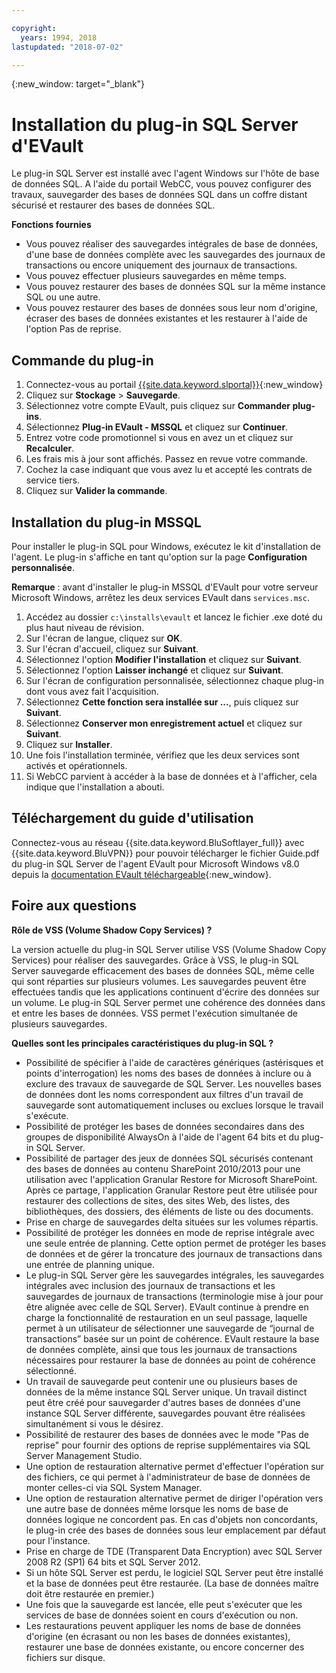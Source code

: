 ```yaml
---

copyright:
  years: 1994, 2018
lastupdated: "2018-07-02"

---
```

{:new_window: target="_blank"}

# Installation du plug-in SQL Server d'EVault

Le plug-in SQL Server est installé avec l'agent Windows sur l'hôte de base de données SQL. A l'aide du portail WebCC, vous pouvez configurer des travaux, sauvegarder des bases de données SQL dans un coffre distant sécurisé et restaurer des bases de données SQL. 

**Fonctions fournies**

- Vous pouvez réaliser des sauvegardes intégrales de base de données, d'une base de données complète avec les sauvegardes des journaux de transactions ou encore uniquement des journaux de transactions.
- Vous pouvez effectuer plusieurs sauvegardes en même temps. 
- Vous pouvez restaurer des bases de données SQL sur la même instance SQL ou une autre.
- Vous pouvez restaurer des bases de données sous leur nom d'origine, écraser des bases de données existantes et les restaurer à l'aide de l'option Pas de reprise.

## Commande du plug-in

1. Connectez-vous au portail [{{site.data.keyword.slportal}}](https://control.softlayer.com/){:new_window}
2. Cliquez sur **Stockage** > **Sauvegarde**.
3. Sélectionnez votre compte EVault, puis cliquez sur **Commander plug-ins**.
4. Sélectionnez **Plug-in EVault - MSSQL** et cliquez sur **Continuer**.
5. Entrez votre code promotionnel si vous en avez un et cliquez sur **Recalculer**.
6. Les frais mis à jour sont affichés. Passez en revue votre commande.
7. Cochez la case indiquant que vous avez lu et accepté les contrats de service tiers. 
8. Cliquez sur **Valider la commande**.

## Installation du plug-in MSSQL

Pour installer le plug-in SQL pour Windows, exécutez le kit d'installation de l'agent. Le plug-in s'affiche en tant qu'option sur la page **Configuration personnalisée**.

**Remarque** : avant d'installer le plug-in MSSQL d'EVault pour votre serveur Microsoft Windows, arrêtez les deux services EVault dans `services.msc`.  

1. Accédez au dossier `c:\installs\evault` et lancez le fichier .exe doté du plus haut niveau de révision.
2. Sur l'écran de langue, cliquez sur **OK**.
3. Sur l'écran d'accueil, cliquez sur **Suivant**.
4. Sélectionnez l'option **Modifier l'installation** et cliquez sur **Suivant**.
5. Sélectionnez l'option **Laisser inchangé** et cliquez sur **Suivant**.
6. Sur l'écran de configuration personnalisée, sélectionnez chaque plug-in dont vous avez fait l'acquisition. 
7. Sélectionnez **Cette fonction sera installée sur ...**, puis cliquez sur **Suivant**. 
8. Sélectionnez **Conserver mon enregistrement actuel** et cliquez sur **Suivant**.
9. Cliquez sur **Installer**.
10. Une fois l'installation terminée, vérifiez que les deux services sont activés et opérationnels.
11. Si WebCC parvient à accéder à la base de données et à l'afficher, cela indique que l'installation a abouti. 

## Téléchargement du guide d'utilisation

Connectez-vous au réseau {{site.data.keyword.BluSoftlayer_full}} avec {{site.data.keyword.BluVPN}} pour pouvoir télécharger le fichier Guide.pdf du plug-in SQL Server de l'agent EVault pour Microsoft Windows v8.0 depuis la [documentation EVault téléchargeable](http://downloads.service.softlayer.com/evault/Documentation/){:new_window}.

## Foire aux questions

**Rôle de VSS (Volume Shadow Copy Services) ?**

La version actuelle du plug-in SQL Server utilise VSS (Volume Shadow Copy Services) pour réaliser des sauvegardes. Grâce à VSS, le plug-in SQL Server sauvegarde efficacement des bases de  données SQL, même celle qui sont réparties sur plusieurs volumes. Les sauvegardes peuvent être effectuées tandis que les applications continuent d'écrire des données sur un volume. Le plug-in SQL Server permet une cohérence des données dans et entre les bases de données. VSS permet l'exécution simultanée de plusieurs sauvegardes.

**Quelles sont les principales caractéristiques du plug-in SQL ?**

- Possibilité de spécifier à l'aide de caractères génériques (astérisques et points d'interrogation) les noms des bases de données à inclure ou à exclure des travaux de sauvegarde de SQL Server. Les nouvelles bases de données dont les noms correspondent aux filtres d'un travail de sauvegarde sont automatiquement incluses ou exclues lorsque le travail s'exécute. 
- Possibilité de protéger les bases de données secondaires dans des groupes de disponibilité AlwaysOn à l'aide de l'agent 64 bits et du plug-in SQL Server.
- Possibilité de partager des jeux de données SQL sécurisés contenant des bases de données au contenu SharePoint 2010/2013 pour une utilisation avec l'application Granular Restore for Microsoft SharePoint. Après ce partage, l'application Granular Restore peut être utilisée pour restaurer des collections de sites, des sites Web, des listes, des bibliothèques, des dossiers, des éléments de liste ou des documents.
- Prise en charge de sauvegardes delta situées sur les volumes répartis. 
- Possibilité de protéger les données en mode de reprise intégrale avec une seule entrée de planning. Cette option permet de protéger les bases de données et de gérer la troncature des journaux de transactions dans une entrée de planning unique.
- Le plug-in SQL Server gère les sauvegardes intégrales, les sauvegardes intégrales avec inclusion des journaux de transactions et les sauvegardes de journaux de transactions (terminologie mise à jour pour être alignée avec celle de SQL Server). EVault continue à prendre en charge la fonctionnalité de restauration en un seul passage, laquelle permet à un utilisateur de sélectionner une sauvegarde de “journal de transactions” basée sur un point de cohérence. EVault restaure la base de données complète, ainsi que tous les journaux de transactions nécessaires pour restaurer la base de données au point de cohérence sélectionné.
- Un travail de sauvegarde peut contenir une ou plusieurs bases de données de la même instance SQL Server unique. Un travail distinct peut être créé pour sauvegarder d'autres bases de données d'une instance SQL Server différente, sauvegardes pouvant être réalisées simultanément si vous le désirez.
- Possibilité de restaurer des bases de données avec le mode "Pas de reprise" pour fournir des options de reprise supplémentaires via SQL Server Management Studio.
- Une option de restauration alternative permet d'effectuer l'opération sur des fichiers, ce qui permet à l'administrateur de base de données de monter celles-ci via SQL System Manager.
- Une option de restauration alternative permet de diriger l'opération vers une autre base de données même lorsque les noms de base de données logique ne concordent pas. En cas d'objets non concordants, le plug-in crée des bases de données sous leur emplacement par défaut pour l'instance.
- Prise en charge de TDE (Transparent Data Encryption) avec SQL Server 2008 R2 (SP1) 64 bits et SQL Server 2012.
- Si un hôte SQL Server est perdu, le logiciel SQL Server peut être installé et la base de données peut être restaurée. (La base de données maître doit être restaurée en premier.)
- Une fois que la sauvegarde est lancée, elle peut s'exécuter que les services de base de données soient en cours d'exécution ou non.
- Les restaurations peuvent appliquer les noms de base de données d'origine (en écrasant ou non les bases de données existantes), restaurer une base de données existante, ou encore concerner des fichiers sur disque.

